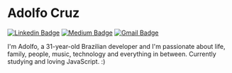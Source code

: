 # Adolfo Cruz

[![Linkedin Badge](https://img.shields.io/badge/-LinkedIn-blue?style=flat-square&logo=Linkedin&logoColor=white&link=https://www.linkedin.com/in/adolfoabcruz/)](https://www.linkedin.com/in/adolfoabcruz/)
[![Medium Badge](https://img.shields.io/badge/-Medium-000?style=flat-square&logo=Medium&logoColor=white&&link=https://medium.com/@rwtrecs)](https://medium.com/@rwtrecs)
[![Gmail Badge](https://img.shields.io/badge/-Gmail-c14438?style=flat-square&logo=Gmail&logoColor=white&link=mailto:adolfo@rewrite.com.br)](mailto:adolfo@rewrite.com)

I'm Adolfo, a 31-year-old Brazilian developer and I'm passionate about life, family, people, music, technology and everything in between. Currently studying and loving JavaScript. :)
